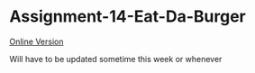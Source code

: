 # Assignment-14-Eat-Da-Burger

[Online Version](https://mcale017-eat-da-burger.herokuapp.com/)

Will have to be updated sometime this week or whenever